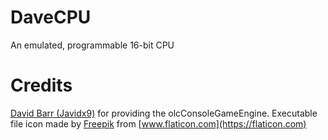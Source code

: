 # DaveCPU
An emulated, programmable 16-bit CPU

# Credits
[David Barr (Javidx9)](https://github.com/OneLoneCoder) for providing the olcConsoleGameEngine.
Executable file icon made by [Freepik](https://www.freepil.com/home) from [www.flaticon.com](https://flaticon.com)
